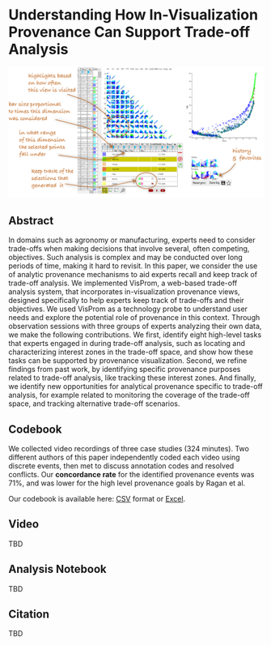 # Understanding How In-Visualization Provenance Can Support Trade-off Analysis

<img src="visprom.png"/>

## Abstract
In domains such as agronomy or manufacturing, experts need to consider trade-offs when making decisions that involve several, often competing, objectives. Such analysis is complex and may be conducted over long periods of time, making it hard to revisit. In this paper, we consider the use of analytic provenance mechanisms to aid experts recall and keep track of trade-off analysis. We implemented VisProm, a web-based trade-off analysis system, that incorporates in-visualization provenance views, designed specifically to help experts keep track of trade-offs and their objectives. We used VisProm as a technology probe to understand user needs and explore the potential role of provenance in this context. Through observation sessions with three groups of experts analyzing their own data, we make the following contributions. We first, identify eight high-level tasks that experts engaged in during trade-off analysis, such as locating and characterizing interest zones in the trade-off space, and show how these tasks can be supported by provenance visualization. Second, we refine findings from past work, by identifying specific provenance purposes related to trade-off analysis, like tracking these interest zones. And finally, we identify new opportunities for analytical provenance specific to trade-off analysis, for example related to monitoring the coverage of the trade-off space, and tracking alternative trade-off scenarios.

## Codebook
We collected video recordings of three case studies (324 minutes). Two different authors of this paper independently coded each video using discrete events, then met to discuss annotation codes and resolved conflicts. Our **concordance rate** for the identified provenance events was 71%, and was lower for the high level provenance goals by Ragan et al.

Our codebook is available here: <a href="Codebook_Provenance4Tradeoff.csv">CSV</a> format or <a href="Codebook_Provenance4Tradeoff.xlsx">Excel</a>.

## Video
TBD

## Analysis Notebook
TBD

## Citation
TBD
